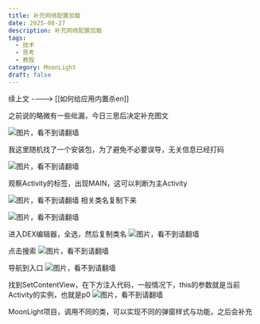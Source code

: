 ```yaml
---
title: 补充网络配置加载
date: 2025-08-27
description: 补充网络配置加载
tags:
  - 技术
  - 思考
  - 教程
category: MoonLight
draft: false
---
```

续上文 ----> [[如何给应用内置杀en]]


之前说的略微有一些纰漏，今日三思后决定补充图文

![图片，看不到请翻墙](https://image.342191.xyz/file/AgACAgUAAyEGAASrPZpLAAMPaK7DCG4I8OPWFx_70CCIcPF9iMYAAkbJMRv4-HlVsVdWmNgtHg4BAAMCAAN4AAM2BA.png)

我这里随机找了一个安装包，为了避免不必要误导，无关信息已经打码

![图片，看不到请翻墙](https://image.342191.xyz/file/AgACAgUAAyEGAASrPZpLAAMQaK7Dn7CoWT0PLS7gv3rKXy5j7DEAAknJMRv4-HlVQw6mXGToh64BAAMCAANtAAM2BA.png)

观察Activity的标签，出现MAIN，这可以判断为主Activity

![图片，看不到请翻墙](https://image.342191.xyz/file/AgACAgUAAyEGAASrPZpLAAMSaK7FbxBJ7Jyeb5FgIpnJDt7282cAAk7JMRv4-HlVWnLxw1j58mQBAAMCAAN4AAM2BA.png)
相关类名复制下来


![图片，看不到请翻墙](https://image.342191.xyz/file/AgACAgUAAyEGAASrPZpLAAMTaK7FembvXfhPWL1csQ2bQTU8aIMAAk_JMRv4-HlVcnY80B7tQBIBAAMCAAN4AAM2BA.png)

进入DEX编辑器，全选，然后复制类名
![图片，看不到请翻墙](https://image.342191.xyz/file/AgACAgUAAyEGAASrPZpLAAMUaK7FgtGoEv8JifMMRQeSkHBzcAgAAlDJMRv4-HlV3TqjX3Fh9dIBAAMCAAN4AAM2BA.png)

点击搜索
![图片，看不到请翻墙](https://image.342191.xyz/file/AgACAgUAAyEGAASrPZpLAAMVaK7FjCYnfV6VmwUiO9S5cIXa2GcAAlHJMRv4-HlVN7A1fnS3zt4BAAMCAAN4AAM2BA.png)

导航到入口
![图片，看不到请翻墙](https://image.342191.xyz/file/AgACAgUAAyEGAASrPZpLAAMWaK7FmhwWz7gGIexnUl-9aWg6ARsAAlLJMRv4-HlVNOwFkXYYs2cBAAMCAAN4AAM2BA.png)



找到SetContentView，在下方注入代码，一般情况下，this的参数就是当前Activity的实例，也就是p0
![图片，看不到请翻墙](https://image.342191.xyz/file/AgACAgUAAyEGAASrPZpLAAMXaK7Fow3mLo9KONVvmiXV2IkAAYRcAAJTyTEb-Ph5VRDAyfuBGtLEAQADAgADeAADNgQ.png)


MoonLight项目，调用不同的类，可以实现不同的弹窗样式与功能，之后会补充
